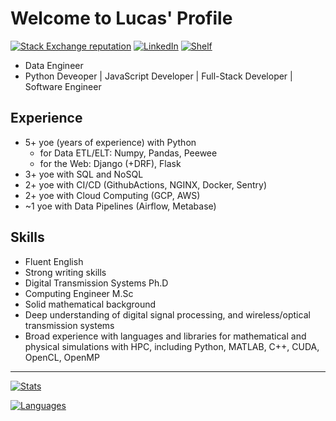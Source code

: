 # Welcome to Lucas' Profile

[![Stack Exchange reputation](https://img.shields.io/badge/Stack_Overflow-FE7A16?style=for-the-badge&logo=stack-overflow&logoColor=white)](https://stackoverflow.com/users/5114495/lucascavalcante)
[![LinkedIn](https://img.shields.io/badge/LinkedIn-0077B5?style=for-the-badge&logo=linkedin&logoColor=white)](https://linkedin.com/in/lucas-cp-cavalcante)
[![Shelf](https://img.shields.io/badge/Shelf-green?style=for-the-badge&logo=bookstack&logoColor=white)](https://github.com/cavalcantelucas/shelf)

- Data Engineer
- Python Deveoper | JavaScript Developer | Full-Stack Developer | Software Engineer

## Experience

- 5+ yoe (years of experience) with Python
  - for Data ETL/ELT: Numpy, Pandas, Peewee
  - for the Web: Django (+DRF), Flask
- 3+ yoe with SQL and NoSQL
- 2+ yoe with CI/CD (GithubActions, NGINX, Docker, Sentry)
- 2+ yoe with Cloud Computing (GCP, AWS)
- ~1 yoe with Data Pipelines (Airflow, Metabase)

## Skills

- Fluent English
- Strong writing skills
- Digital Transmission Systems Ph.D
- Computing Engineer M&#46;Sc
- Solid mathematical background
- Deep understanding of digital signal processing, and wireless/optical transmission systems
- Broad experience with languages and libraries for mathematical and physical simulations with HPC, including Python, MATLAB, C++, CUDA, OpenCL, OpenMP

---

[![Stats](https://github-readme-stats.vercel.app/api?username=cavalcantelucas&count_private=true&show_icons=true&hide=stars)](https://github.com/cavalcantelucas/)

[![Languages](https://github-readme-stats.vercel.app/api/top-langs/?username=cavalcantelucas&layout=compact)](https://github.com/cavalcantelucas/)

